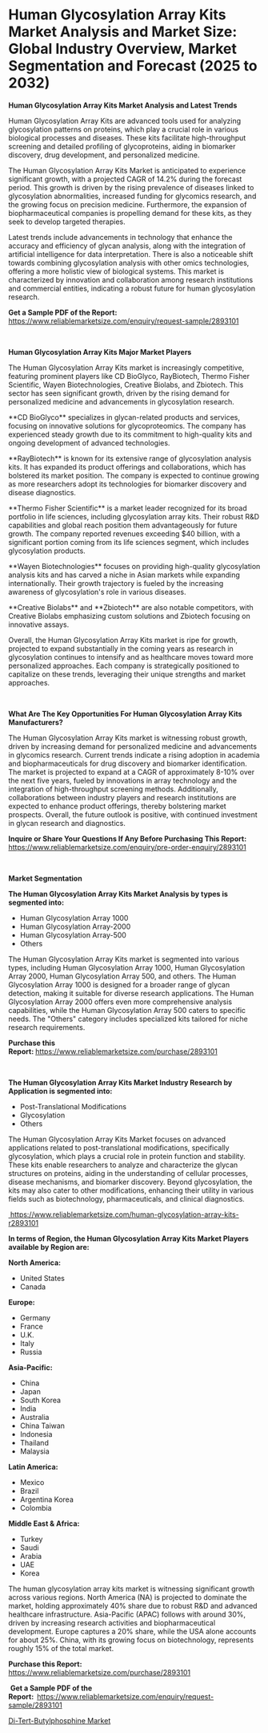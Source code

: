 <p><h1>Human Glycosylation Array Kits Market Analysis and Market Size: Global Industry Overview, Market Segmentation and Forecast (2025 to 2032)</h1></p><p><strong>Human Glycosylation Array Kits Market Analysis and Latest Trends</strong></p>
<p><p>Human Glycosylation Array Kits are advanced tools used for analyzing glycosylation patterns on proteins, which play a crucial role in various biological processes and diseases. These kits facilitate high-throughput screening and detailed profiling of glycoproteins, aiding in biomarker discovery, drug development, and personalized medicine.</p><p>The Human Glycosylation Array Kits Market is anticipated to experience significant growth, with a projected CAGR of 14.2% during the forecast period. This growth is driven by the rising prevalence of diseases linked to glycosylation abnormalities, increased funding for glycomics research, and the growing focus on precision medicine. Furthermore, the expansion of biopharmaceutical companies is propelling demand for these kits, as they seek to develop targeted therapies.</p><p>Latest trends include advancements in technology that enhance the accuracy and efficiency of glycan analysis, along with the integration of artificial intelligence for data interpretation. There is also a noticeable shift towards combining glycosylation analysis with other omics technologies, offering a more holistic view of biological systems. This market is characterized by innovation and collaboration among research institutions and commercial entities, indicating a robust future for human glycosylation research.</p></p>
<p><strong>Get a Sample PDF of the Report:&nbsp;</strong> <a href="https://www.reliablemarketsize.com/enquiry/request-sample/2893101?utm_campaign=2281&utm_medium=2&utm_source=Github&utm_content=ia&utm_term=15032025&utm_id=human-glycosylation-array-kits">https://www.reliablemarketsize.com/enquiry/request-sample/2893101</a></p>
<p>&nbsp;</p>
<p><strong>Human Glycosylation Array Kits Major Market Players</strong></p>
<p><p>The Human Glycosylation Array Kits market is increasingly competitive, featuring prominent players like CD BioGlyco, RayBiotech, Thermo Fisher Scientific, Wayen Biotechnologies, Creative Biolabs, and Zbiotech. This sector has seen significant growth, driven by the rising demand for personalized medicine and advancements in glycosylation research.</p><p>**CD BioGlyco** specializes in glycan-related products and services, focusing on innovative solutions for glycoproteomics. The company has experienced steady growth due to its commitment to high-quality kits and ongoing development of advanced technologies. </p><p>**RayBiotech** is known for its extensive range of glycosylation analysis kits. It has expanded its product offerings and collaborations, which has bolstered its market position. The company is expected to continue growing as more researchers adopt its technologies for biomarker discovery and disease diagnostics.</p><p>**Thermo Fisher Scientific** is a market leader recognized for its broad portfolio in life sciences, including glycosylation array kits. Their robust R&D capabilities and global reach position them advantageously for future growth. The company reported revenues exceeding $40 billion, with a significant portion coming from its life sciences segment, which includes glycosylation products.</p><p>**Wayen Biotechnologies** focuses on providing high-quality glycosylation analysis kits and has carved a niche in Asian markets while expanding internationally. Their growth trajectory is fueled by the increasing awareness of glycosylation's role in various diseases.</p><p>**Creative Biolabs** and **Zbiotech** are also notable competitors, with Creative Biolabs emphasizing custom solutions and Zbiotech focusing on innovative assays.</p><p>Overall, the Human Glycosylation Array Kits market is ripe for growth, projected to expand substantially in the coming years as research in glycosylation continues to intensify and as healthcare moves toward more personalized approaches. Each company is strategically positioned to capitalize on these trends, leveraging their unique strengths and market approaches.</p></p>
<p>&nbsp;</p>
<p><strong>What Are The Key Opportunities For Human Glycosylation Array Kits Manufacturers?</strong></p>
<p><p>The Human Glycosylation Array Kits market is witnessing robust growth, driven by increasing demand for personalized medicine and advancements in glycomics research. Current trends indicate a rising adoption in academia and biopharmaceuticals for drug discovery and biomarker identification. The market is projected to expand at a CAGR of approximately 8-10% over the next five years, fueled by innovations in array technology and the integration of high-throughput screening methods. Additionally, collaborations between industry players and research institutions are expected to enhance product offerings, thereby bolstering market prospects. Overall, the future outlook is positive, with continued investment in glycan research and diagnostics.</p></p>
<p><strong>Inquire or Share Your Questions If Any Before Purchasing This Report:</strong> <a href="https://www.reliablemarketsize.com/enquiry/pre-order-enquiry/2893101?utm_campaign=2281&utm_medium=2&utm_source=Github&utm_content=ia&utm_term=15032025&utm_id=human-glycosylation-array-kits">https://www.reliablemarketsize.com/enquiry/pre-order-enquiry/2893101</a></p>
<p>&nbsp;</p>
<p><strong>Market Segmentation</strong></p>
<p><strong>The Human Glycosylation Array Kits Market Analysis by types is segmented into:</strong></p>
<p><ul><li>Human Glycosylation Array 1000</li><li>Human Glycosylation Array-2000</li><li>Human Glycosylation Array-500</li><li>Others</li></ul></p>
<p><p>The Human Glycosylation Array Kits market is segmented into various types, including Human Glycosylation Array 1000, Human Glycosylation Array 2000, Human Glycosylation Array 500, and others. The Human Glycosylation Array 1000 is designed for a broader range of glycan detection, making it suitable for diverse research applications. The Human Glycosylation Array 2000 offers even more comprehensive analysis capabilities, while the Human Glycosylation Array 500 caters to specific needs. The "Others" category includes specialized kits tailored for niche research requirements.</p></p>
<p><strong>Purchase this Report:&nbsp;</strong><a href="https://www.reliablemarketsize.com/purchase/2893101?utm_campaign=2281&utm_medium=2&utm_source=Github&utm_content=ia&utm_term=15032025&utm_id=human-glycosylation-array-kits">https://www.reliablemarketsize.com/purchase/2893101</a></p>
<p>&nbsp;</p>
<p><strong>The Human Glycosylation Array Kits Market Industry Research by Application is segmented into:</strong></p>
<p><ul><li>Post-Translational Modifications</li><li>Glycosylation</li><li>Others</li></ul></p>
<p><p>The Human Glycosylation Array Kits Market focuses on advanced applications related to post-translational modifications, specifically glycosylation, which plays a crucial role in protein function and stability. These kits enable researchers to analyze and characterize the glycan structures on proteins, aiding in the understanding of cellular processes, disease mechanisms, and biomarker discovery. Beyond glycosylation, the kits may also cater to other modifications, enhancing their utility in various fields such as biotechnology, pharmaceuticals, and clinical diagnostics.</p></p>
<p><a href="https://www.reliablemarketsize.com/human-glycosylation-array-kits-r2893101?utm_campaign=2281&utm_medium=2&utm_source=Github&utm_content=ia&utm_term=15032025&utm_id=human-glycosylation-array-kits">&nbsp;https://www.reliablemarketsize.com/human-glycosylation-array-kits-r2893101</a></p>
<p><strong>In terms of Region, the Human Glycosylation Array Kits Market Players available by Region are:</strong></p>
<p>
    <p> <strong> North America: </strong>
        <ul>
            <li>United States</li>
            <li>Canada</li>
        </ul>
        </p> 
    <p> <strong> Europe: </strong>
        <ul>
            <li>Germany</li>
            <li>France</li>
            <li>U.K.</li>
            <li>Italy</li>
            <li>Russia</li>
        </ul>
        </p> 
    <p> <strong> Asia-Pacific: </strong>
        <ul>
            <li>China</li>
            <li>Japan</li>
            <li>South Korea</li>
            <li>India</li>
            <li>Australia</li>
            <li>China Taiwan</li>
            <li>Indonesia</li>
            <li>Thailand</li>
            <li>Malaysia</li>
        </ul>
        </p> 
    <p> <strong> Latin America: </strong>
        <ul>
            <li>Mexico</li>
            <li>Brazil</li>
            <li>Argentina Korea</li>
            <li>Colombia</li>
        </ul>
        </p> 
    <p> <strong> Middle East & Africa: </strong>
        <ul>
            <li>Turkey</li>
            <li>Saudi</li>
            <li>Arabia</li>
            <li>UAE</li>
            <li>Korea</li>
        </ul>
    </p>
    </p>
<p><p>The human glycosylation array kits market is witnessing significant growth across various regions. North America (NA) is projected to dominate the market, holding approximately 40% share due to robust R&D and advanced healthcare infrastructure. Asia-Pacific (APAC) follows with around 30%, driven by increasing research activities and biopharmaceutical development. Europe captures a 20% share, while the USA alone accounts for about 25%. China, with its growing focus on biotechnology, represents roughly 15% of the total market.</p></p>
<p><strong>Purchase this Report: </strong><a href="https://www.reliablemarketsize.com/purchase/2893101?utm_campaign=2281&utm_medium=2&utm_source=Github&utm_content=ia&utm_term=15032025&utm_id=human-glycosylation-array-kits">https://www.reliablemarketsize.com/purchase/2893101</a></p>
<p>&nbsp;<strong>Get a Sample PDF of the Report:&nbsp;&nbsp;</strong><a href="https://www.reliablemarketsize.com/enquiry/request-sample/2893101?utm_campaign=2281&utm_medium=2&utm_source=Github&utm_content=ia&utm_term=15032025&utm_id=human-glycosylation-array-kits">https://www.reliablemarketsize.com/enquiry/request-sample/2893101</a></p>
<p><strong></strong></p>
<p><p><a href="https://github.com/gullattedenna/Market-Research-Report-List-1/blob/main/di-tert-butylphosphine-market.md?utm_campaign=2281&utm_medium=2&utm_source=Github&utm_content=ia&utm_term=15032025&utm_id=human-glycosylation-array-kits">Di-Tert-Butylphosphine Market</a></p></p>